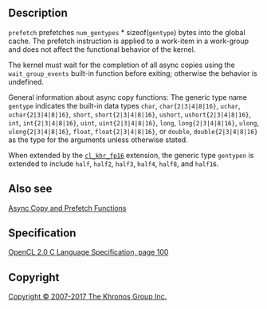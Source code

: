 
## Description

`prefetch` prefetches `num_gentypes` \* sizeof(`gentype`) bytes into the
global cache. The prefetch instruction is applied to a work-item in a
work-group and does not affect the functional behavior of the kernel.

The kernel must wait for the completion of all async copies using the
`wait_group_events` built-in function before exiting; otherwise the
behavior is undefined.

General information about async copy functions: The generic type name
`gentype` indicates the built-in data types `char`, `char{2|3|4|8|16}`,
`uchar`, `uchar{2|3|4|8|16}`, `short`, `short{2|3|4|8|16}`, `ushort`,
`ushort{2|3|4|8|16}`, `int`, `int{2|3|4|8|16}`, `uint`,
`uint{2|3|4|8|16}`, `long`, `long{2|3|4|8|16}`, `ulong`,
`ulong{2|3|4|8|16}`, `float`, `float{2|3|4|8|16}`, or `double`,
`double{2|3|4|8|16}` as the type for the arguments unless otherwise
stated.

When extended by the [`cl_khr_fp16`](cl_khr_fp16.html) extension, the
generic type `gentypen` is extended to include `half`, `half2`, `half3`,
`half4`, `half8`, and `half16`.

## Also see

[Async Copy and Prefetch Functions](asyncCopyFunctions.html)

## Specification

[OpenCL 2.0 C Language Specification, page
100](https://www.khronos.org/registry/cl/specs/opencl-2.0-openclc.pdf#page=100)

## Copyright

[Copyright © 2007-2017 The Khronos Group Inc.](copyright.html)
